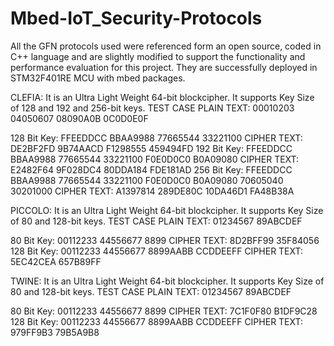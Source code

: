 # Mbed-IoT_Security-Protocols
All the GFN protocols used were referenced form an open source, coded in C++ language and are slightly modified to support the functionality and performance evaluation for this project. They are successfully deployed in STM32F401RE MCU with mbed packages.  

CLEFIA: It is an Ultra Light Weight 64-bit blockcipher. It supports Key Size of 128 and 192 and 256-bit keys.
TEST CASE
PLAIN TEXT: 00010203 04050607 08090A0B 0C0D0E0F

128 Bit Key: FFEEDDCC BBAA9988 77665544 33221100
CIPHER TEXT: DE2BF2FD 9B74AACD F1298555 459494FD
192 Bit Key: FFEEDDCC BBAA9988 77665544 33221100 F0E0D0C0 B0A09080
CIPHER TEXT: E2482F64 9F028DC4 80DDA184 FDE181AD
256 Bit Key: FFEEDDCC BBAA9988 77665544 33221100 F0E0D0C0 B0A09080 70605040 30201000
CIPHER TEXT: A1397814 289DE80C 10DA46D1 FA48B38A

PICCOLO: It is an Ultra Light Weight 64-bit blockcipher. It supports Key Size of 80 and 128-bit keys.
TEST CASE
PLAIN TEXT: 01234567 89ABCDEF

80 Bit Key: 00112233 44556677 8899
CIPHER TEXT: 8D2BFF99 35F84056
128 Bit Key: 00112233 44556677 8899AABB CCDDEEFF
CIPHER TEXT: 5EC42CEA 657B89FF

TWINE: It is an Ultra Light Weight 64-bit blockcipher. It supports Key Size of 80 and 128-bit keys.
TEST CASE
PLAIN TEXT: 01234567 89ABCDEF

80 Bit Key: 00112233 44556677 8899
CIPHER TEXT: 7C1F0F80 B1DF9C28
128 Bit Key: 00112233 44556677 8899AABB CCDDEEFF
CIPHER TEXT: 979FF9B3 79B5A9B8
